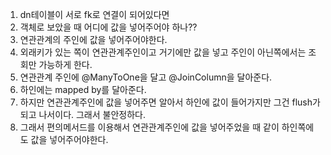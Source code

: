 1. dn테이블이 서로 fk로 연결이 되어있다면
2. 객체로 보았을 때 어디에 값을 넣어주어야 하나??
3. 연관관계의 주인에 값을 넣어주어야한다.
4. 외래키가 있는 쪽이 연관관계주인이고 거기에만 값을 넣고 주인이 아닌쪽에서는 조회만 가능하게 한다.
5. 연관관계 주인에 @ManyToOne을 달고 @JoinColumn을 달아준다.
6. 하인에는 mapped by를 달아준다.
7. 하지만 연관관계주인에 값을 넣어주면 알아서 하인에 값이 들어가지만 그건 flush가 되고 나서이다. 그래서 불안정하다.
8. 그래서 편의메서드를 이용해서 연관관계주인에 값을 넣어주었을 때 같이 하인쪽에도 값을 넣어주어야한다.
